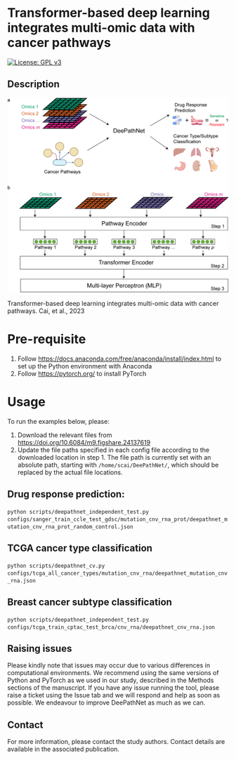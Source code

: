 # Transformer-based deep learning integrates multi-omic data with cancer pathways

[![License: GPL v3](https://img.shields.io/badge/License-GPLv3-blue.svg)](https://www.gnu.org/licenses/gpl-3.0)

Description
--

![Figure1](./figures/Figure1.png)

Transformer-based deep learning integrates multi-omic data with cancer pathways.
Cai, et al., 2023

# Pre-requisite

1. Follow https://docs.anaconda.com/free/anaconda/install/index.html to set up the Python environment with Anaconda
2. Follow https://pytorch.org/ to install PyTorch


# Usage

To run the examples below, please: 
1. Download the relevant files from https://doi.org/10.6084/m9.figshare.24137619
2. Update the file paths specified in each config file according to the downloaded location in step 1. The file path is currently set with an absolute path, starting with `/home/scai/DeePathNet/`, which should be replaced by the actual file locations.

## Drug response prediction:

```python scripts/deepathnet_independent_test.py configs/sanger_train_ccle_test_gdsc/mutation_cnv_rna_prot/deepathnet_mutation_cnv_rna_prot_random_control.json```

## TCGA cancer type classification

```python scripts/deepathnet_cv.py configs/tcga_all_cancer_types/mutation_cnv_rna/deepathnet_mutation_cnv_rna.json```

## Breast cancer subtype classification

```python scripts/deepathnet_independent_test.py configs/tcga_train_cptac_test_brca/cnv_rna/deepathnet_cnv_rna.json```

## Raising issues
Please kindly note that issues may occur due to various differences in computational environments. We recommend using 
the same versions of Python and PyTorch as we used in our study, described in the Methods sections of the manuscript. 
If you have any issue running the tool, please raise a ticket using the Issue tab and we will respond and help as soon as possible.
We endeavour to improve DeePathNet as much as we can.

Contact
--
For more information, please contact the study authors. Contact details are available in the associated publication. 
